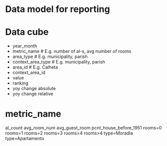 # Data model for reporting

# Data cube
- year_month
- metric_name # E.g. number of al-s, avg number of rooms
- area_type # E.g. municipality, parish
- context_area_type # E.g. municipality, parish
- area_id # E.g. Calheta
- context_area_id
- value
- ranking
- yoy change absolute
- yoy change relative


# metric_name
al_count
avg_room_num
avg_guest_room
pcnt_house_before_1951
rooms=0
rooms=1
rooms=2
rooms=3
rooms=4
rooms>4
type=Moradia
type=Apartamento